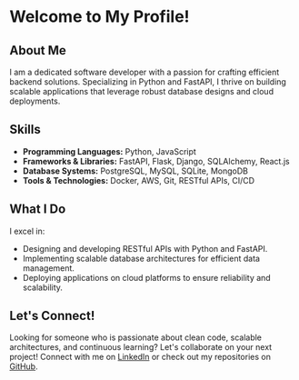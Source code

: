 # Welcome to My Profile!

## About Me

I am a dedicated software developer with a passion for crafting efficient backend solutions. Specializing in Python and FastAPI, I thrive on building scalable applications that leverage robust database designs and cloud deployments.

## Skills

- **Programming Languages:** Python, JavaScript
- **Frameworks & Libraries:** FastAPI, Flask, Django, SQLAlchemy, React.js
- **Database Systems:** PostgreSQL, MySQL, SQLite, MongoDB
- **Tools & Technologies:** Docker, AWS, Git, RESTful APIs, CI/CD

## What I Do

I excel in:
- Designing and developing RESTful APIs with Python and FastAPI.
- Implementing scalable database architectures for efficient data management.
- Deploying applications on cloud platforms to ensure reliability and scalability.

## Let's Connect!

Looking for someone who is passionate about clean code, scalable architectures, and continuous learning? Let's collaborate on your next project! Connect with me on [LinkedIn](https://www.linkedin.com/in/shubham-gor-9017b2228/) or check out my repositories on [GitHub](https://github.com/shubhamgor752).
